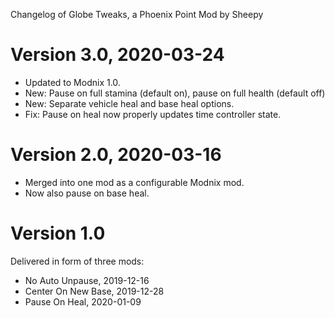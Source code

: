 Changelog of Globe Tweaks, a Phoenix Point Mod by Sheepy

# Version 3.0, 2020-03-24

* Updated to Modnix 1.0.
* New: Pause on full stamina (default on), pause on full health (default off)
* New: Separate vehicle heal and base heal options.
* Fix: Pause on heal now properly updates time controller state.

# Version 2.0, 2020-03-16

* Merged into one mod as a configurable Modnix mod.
* Now also pause on base heal.

# Version 1.0

Delivered in form of three mods:

* No Auto Unpause, 2019-12-16
* Center On New Base, 2019-12-28
* Pause On Heal, 2020-01-09